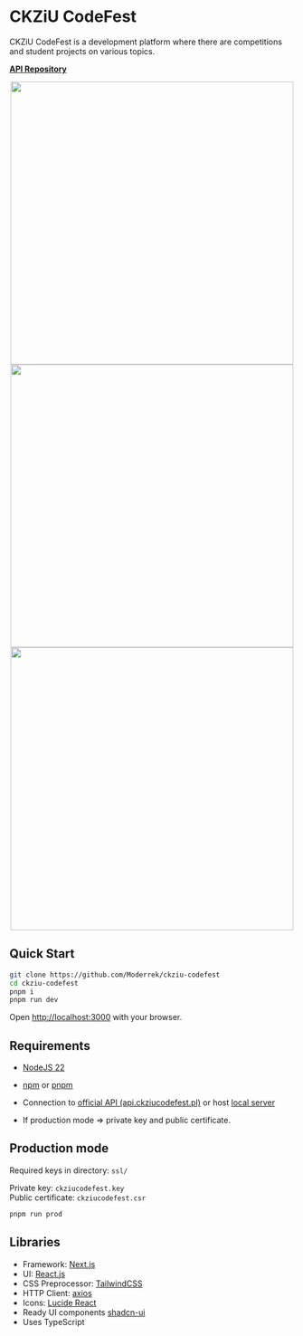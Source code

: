 # CKZiU CodeFest

CKZiU CodeFest is a development platform where there are competitions and student projects on various topics.

[**API Repository**](https://github.com/Moderrek/ckziu-codefest-api)

<div align="center">

<img src="https://github.com/user-attachments/assets/8c713b21-d02e-4311-87c3-f085af19cf45" width="500px" height="500px">

<img src="https://github.com/user-attachments/assets/090770e1-505c-43d5-a3f6-8c28d1609f88" width="500px" height="500px">

<img src="https://github.com/user-attachments/assets/6b3341e1-76b4-4bdb-8ce1-eeee26b2881a" width="500px" height="500px">

</div>



## Quick Start

```bash
git clone https://github.com/Moderrek/ckziu-codefest
cd ckziu-codefest
pnpm i
pnpm run dev
```

Open [http://localhost:3000](http://localhost:3000) with your browser.

## Requirements

* [NodeJS 22](https://nodejs.org/en/download/package-manager)
* [npm](https://nodejs.org/en/download/package-manager) or [pnpm](https://pnpm.io/)
* Connection to [official API (api.ckziucodefest.pl)](https://api.ckziucodefest.pl/) or
  host [local server](https://github.com/Moderrek/ckziu-codefest-api)

* If production mode => private key and public certificate.

## Production mode

Required keys in directory: `ssl/`

Private key: `ckziucodefest.key`  
Public certificate: `ckziucodefest.csr`

```bash
pnpm run prod
```

## Libraries

* Framework: [Next.js](https://nextjs.org/)
* UI: [React.js](https://react.dev/)
* CSS Preprocessor: [TailwindCSS](https://tailwindcss.com/)
* HTTP Client: [axios](https://axios-http.com/)
* Icons: [Lucide React](https://lucide.dev/)
* Ready UI components [shadcn-ui](https://ui.shadcn.com/)
* Uses TypeScript
